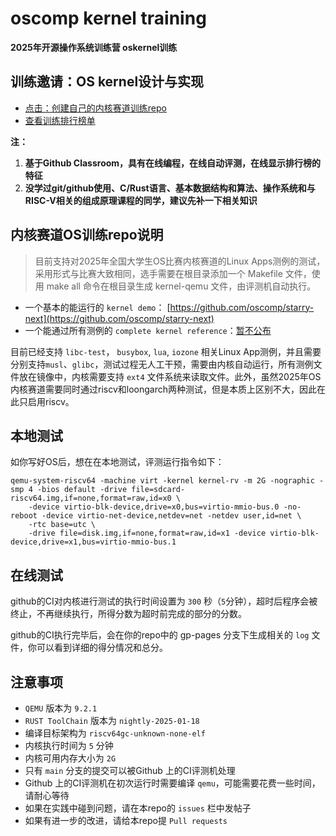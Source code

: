 # oscomp kernel training
**2025年开源操作系统训练营 oskernel训练**

## 训练邀请：OS kernel设计与实现
- [点击：创建自己的内核赛道训练repo](https://classroom.github.com/a/NBnQ3JVr)
- [查看训练排行榜单](https://oscontent25.github.io/classroom-grading-template/)

**注：**
1. **基于Github Classroom，具有在线编程，在线自动评测，在线显示排行榜的特征**
2. **没学过git/github使用、C/Rust语言、基本数据结构和算法、操作系统和与RISC-V相关的组成原理课程的同学，建议先补一下相关知识**

## 内核赛道OS训练repo说明

> 目前支持对2025年全国大学生OS比赛内核赛道的Linux Apps测例的测试，采用形式与比赛大致相同，选手需要在根目录添加一个 Makefile 文件，使用 make all 命令在根目录生成 kernel-qemu 文件，由评测机自动执行。

- 一个基本的能运行的 `kernel demo`： [https://github.com/oscomp/starry-next](https://github.com/oscomp/starry-next)
- 一个能通过所有测例的 `complete kernel reference`：[暂不公布]()

目前已经支持 `libc-test`， `busybox`, `lua`, `iozone` 相关Linux App测例，并且需要分别支持`musl`、`glibc`，测试过程无人工干预，需要由内核自动运行，所有测例文件放在镜像中，内核需要支持 `ext4` 文件系统来读取文件。此外，虽然2025年OS内核赛道需要同时通过riscv和loongarch两种测试，但是本质上区别不大，因此在此只启用riscv。

## 本地测试

如你写好OS后，想在在本地测试，评测运行指令如下：

```shell
qemu-system-riscv64 -machine virt -kernel kernel-rv -m 2G -nographic -smp 4 -bios default -drive file=sdcard-riscv64.img,if=none,format=raw,id=x0 \
    -device virtio-blk-device,drive=x0,bus=virtio-mmio-bus.0 -no-reboot -device virtio-net-device,netdev=net -netdev user,id=net \
    -rtc base=utc \
    -drive file=disk.img,if=none,format=raw,id=x1 -device virtio-blk-device,drive=x1,bus=virtio-mmio-bus.1
```

## 在线测试
github的CI对内核进行测试的执行时间设置为 `300` 秒（`5`分钟），超时后程序会被终止，不再继续执行，所得分数为超时前完成的部分的分数。

github的CI执行完毕后，会在你的repo中的 gp-pages 分支下生成相关的 `log` 文件，你可以看到详细的得分情况和总分。

## 注意事项
- `QEMU` 版本为 `9.2.1`
- `RUST ToolChain` 版本为 `nightly-2025-01-18`
- 编译目标架构为 `riscv64gc-unknown-none-elf`
- 内核执行时间为 `5` 分钟
- 内核可用内存大小为 `2G`
- 只有 `main` 分支的提交可以被Github 上的CI评测机处理
- Github 上的CI评测机在初次运行时需要编译 `qemu`，可能需要花费一些时间，请耐心等待
- 如果在实践中碰到问题，请在本repo的 `issues` 栏中发帖子
- 如果有进一步的改进，请给本repo提 `Pull requests`

